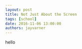 ```yaml
---
layout: post
title: Not Just About the Screen
tags: [school]
date: 2016-11-06 13:00:00
authors: jayvarner
---
```

hello
